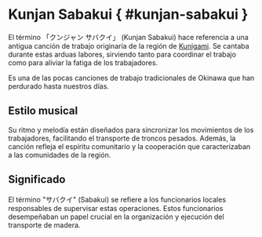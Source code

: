 # Kunjan Sabakui { #kunjan-sabakui }

El término 「クンジャン サバクイ」 (Kunjan Sabakui) hace referencia a una antigua canción de trabajo originaria de la región de [Kunigami](kunigami.md#kunigami). Se cantaba durante estas arduas labores, sirviendo tanto para coordinar el trabajo como para aliviar la fatiga de los trabajadores. 

Es una de las pocas canciones de trabajo tradicionales de Okinawa que han perdurado hasta nuestros días. 

## Estilo musical

Su ritmo y melodía están diseñados para sincronizar los movimientos de los trabajadores, facilitando el transporte de troncos pesados. Además, la canción refleja el espíritu comunitario y la cooperación que caracterizaban a las comunidades de la región.

## Significado

El término "サバクイ" (Sabakui) se refiere a los funcionarios locales responsables de supervisar estas operaciones. Estos funcionarios desempeñaban un papel crucial en la organización y ejecución del transporte de madera.
